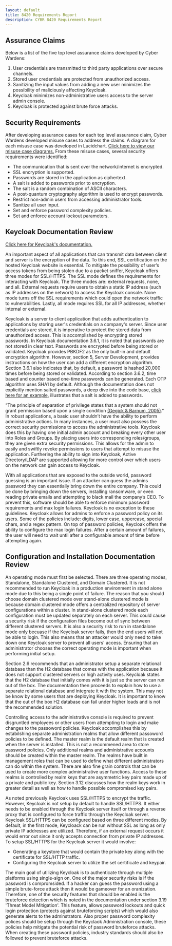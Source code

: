 ```yaml
---
layout: default
title: 8420 Requirements Report
description: CYBR 8420 Requirements Report
---
```

Assurance Claims
----------------
Below is a list of the five top level assurance claims developed by Cyber Wardens:
<ol type="1">
  <li>User credentials are transmitted to third party applications over secure channels.</li>
  <li>Stored user credentials are protected from unauthorized access.</li>
  <li>Sanitizing the input values from adding a new user minimizes the possibility of maliciously affecting Keycloak.</li>
  <li>Keycloak minimizes non-administrative users access to the server admin console.</li>
  <li>Keycloak is protected against brute force attacks.</li>
</ol>

Security Requirements
---------------------
After developing assurance cases for each top level assurance claim, Cyber Wardens developed misuse cases to address the claims. A diagram for each misuse case was developed in Lucidchart. <a href="https://www.lucidchart.com/invitations/accept/8f828c56-45d6-4af2-81cc-23e43b10af5a">Click here to view our misuse case diagrams.</a> From these misuse cases, several security requirements were identified:

<ul>
  <li>The communication that is sent over the network/internet is encrypted.</li>
  <li>SSL encryption is supported.</li>
  <li>Passwords are stored in the application as ciphertext.</li>
  <li>A salt is added to passwords prior to encryption.</li>
  <li>The salt is a random combination of ASCII characters.</li>
  <li>A post-quantum cryptography algorithm is used to encrypt passwords.</li>
  <li>Restrict non-admin users from accessing administrator tools.</li>
  <li>Sanitize all user input.</li>
  <li>Set and enforce password complexity policies.</li>
  <li>Set and enforce account lockout parameters.</li>
</ul>

Keycloak Documentation Review
-----------------------------
<a href="http://www.keycloak.org/documentation.html">Click here for Keycloak's documentation.</a>

An important aspect of all applications that can transmit data between client and server is the encryption of the data. To this end, SSL certification on the hosted Keycloak website is essential. To mitigate the possibility of user’s access tokens from being stolen due to a packet sniffer, Keycloak offers three modes for SSL/HTTPS. The SSL mode defines the requirements for interacting with Keycloak. The three modes are: external requests, none, and all. External requests require users to obtain a static IP address (such as IP addresses on the network) to access the Keycloak console. None mode turns off the SSL requirements which could open the network traffic to vulnerabilities. Lastly, all mode requires SSL for all IP addresses, whether internal or external.

Keycloak is a server to client application that adds authentication to applications by storing user's credentials on a company's server. Since user credentials are stored, it is imperative to protect the stored data from unauthorized access. This is accomplished by encrypting stored passwords. In Keycloak documentation 3.6.1, it is noted that passwords are not stored in clear text. Passwords are encrypted before being stored or validated. Keycloak provides PBKDF2 as the only built-in and default encryption algorithm. However, section 5, Server Development, provides instructions on how the user can add a different encryption algorithm. Section 3.6.1 also indicates that, by default, a password is hashed 20,000 times before being stored or validated. According to section 3.6.2, time based and counter based one-time passwords can be generated. Each OTP algorithm uses SHA1 by default. Although the documentation does not explicitly mention salted passwords, a deep dive into the code base, <a href="https://github.com/keycloak/keycloak/blob/a89dbabc921d841dc943ac3a33886396bb13781b/server-spi/src/main/java/org/keycloak/credential/hash/Pbkdf2PasswordHashProvider.java">click here for an example</a>, illustrates that a salt is added to passwords.

“The principle of separation of privilege states that a system should not grant permission based upon a single condition <a href="https://www.us-cert.gov/bsi/articles/knowledge/principles/separation-of-privilege">(Gegick & Barnum, 2005)</a>.” In robust applications, a basic user shouldn’t have the ability to perform administrative actions. In many instances, a user must also possess the correct security permissions to access the administrative tools. Keycloak does this by having one initial admin account and breaking every other user into Roles and Groups. By placing users into corresponding roles/groups, they are given extra security permissions. This allows for the admin to easily and swiftly revoke permissions to users that attempt to misuse the application. Furthering the ability to sign into Keycloak, Active Directory/LDAP are supported allowing for more control over which users on the network can gain access to Keycloak.

With all applications that are exposed to the outside world, password guessing is an important issue. If an attacker can guess the admins password they can essentially bring down the entire company. This could be done by bringing down the servers, installing ransomware, or even reading private emails and attempting to black mail the company’s CEO. To prevent this, software should be able to enforce minimum password requirements and max login failures. Keycloak is no exception to these guidelines. Keycloak allows for admins to enforce a password policy on its users. Some of the policies include: digits, lower case, uppercase, special chars, and a regex pattern. On top of password policies, Keycloak offers the ability to configure the max login failures. After a certain amount of failures, the user will need to wait until after a configurable amount of time before attempting again. 

Configuration and Installation Documentation Review
-----------------------------
An operating mode must first be selected.  There are three operating modes, Standalone, Standalone Clustered, and Domain Clustered.  It is not recommended to run Keycloak in a production environment in stand alone mode due to this being a single point of failure.  The reason that you should choose domain clustered mode over stand-alone clustered mode is because domain clustered mode offers a centralized repository of server configurations within a cluster.  In stand-alone clustered mode each configuration must be updated separately on each server.  This could cause a security risk if the configuration files become out of sync between different clustered servers.  It is also a security risk to run in standalone mode only becuase if the Keycloak server fails, then the end users will not be able to login.  This also means that an attacker would only need to take down one Keycloak server to prevent all users' access.  Ensuring that an administrator chooses the correct operating mode is important when performing initial setup. 

Section 2.6 recommends that an administrator setup a separate relational database than the H2 database that comes with the application because it does not support clustered servers or high activity uses.  Keycloak states that the H2 database that initially comes with it is just so the server can run out of the box.  The documentation then proceeds to explain how to use a separate relational database and integrate it with the system.  This may not be know by some users that are deploying Keycloak.  It is important to know that the out of the box H2 database can fail under higher loads and is not the recommended solution.

Controlling access to the administrative console is required to prevent disgruntled employees or other users from attempting to login and make changes to the passoword policies.  Keycloak accomplishes this by estabilshing separate administration realms that allow different passoword policies to be defined.  The master realm is the default realm that is created when the server is installed.  This is not a recommened area to store password policies.  Only additional realms and administrative accounts should be created within the master realm.  The realms have built in management roles that can be used to define what different administrators can do within the system.  There are also fine grain controls that can be used to create more complex administrative user functions.  Access to these realms is controlled by realm keys that are asymmetric key pairs made up of a private and public key.  Section 3.12 discusses how the realm keys work in greater detail as well as how to handle possible compromised key pairs.

As noted previously Keycloak uses SSL/HTTPS to encrypt the traffic.  However, Keycloak is not setup by default to handle SSL/HTTPS. It either needs to be enabled through the Keycloak server itself or through a reverse proxy that is configured to force traffic through the Keycloak server. Keycloak SSL/HTTPS can be configured based on three different modes.  By default, in the first mode, Keycloack can be run without SSL as long as only private IP addresses are utilized. Therefore, if an external request occurs it would error out since it only accepts connection from private IP addresses. To setup SSL/HTTPS for the Keycloak server it would involve: 
<ul>
   <li> Generating a keystore that would contain the private key along with the certificate for SSL/HTTP traffic. </li>
   <li> Configuring the Keycloak server to utilize the set certificate and keypair.</li>
</ul>

The main goal of utilizing Keycloak is to authenticate through multiple platforms using single-sign on. One of the major security risks is if the password is compromsided. If a hacker can guess the password using a simple brute-force attack then it would be gameover for an oranization. Therefore, one of the security features that should be enabled is the bruteforce detection which is noted in the documentation under section 3.19 'Threat Model Mitigation'. This feature, allows password lockouts and quick login protection (protects against bruteforcing scripts) which would also generate alerts to the adminstrators. Also proper password complexity polices should be setup through the Keyclaok Administration console, these policies help mitigate the potential risk of password bruteforce attacks. When creating these password policies, industry standards should also be followed to prevent bruteforce attacks. 
